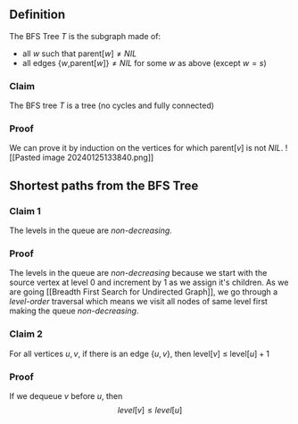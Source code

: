 ## Definition 
The BFS Tree $T$ is the subgraph made of: 
- all $w$ such that parent$[w] \neq NIL$
- all edges $\{w,$parent$[w]\} \neq NIL$ for some $w$ as above (except $w = s$)
### Claim 
The BFS tree $T$ is a tree (no cycles and fully connected)
### Proof 
We can prove it by induction on the vertices for which parent$[v]$ is not $NIL$. 
![[Pasted image 20240125133840.png]]

## Shortest paths from the BFS Tree
### Claim 1
 The levels in the queue are *non-decreasing*. 
### Proof 
 The levels in the queue are *non-decreasing* because we start with the source vertex at level $0$ and increment by $1$ as we assign it's children. As we are going [[Breadth First Search for Undirected Graph]], we go through a *level-order* traversal which means we visit all nodes of same level first making the queue *non-decreasing*. 

### Claim 2
For all vertices $u, v$, if there is an edge {$u, v$}, then level$[v]$ $\leq$ level$[u] + 1$
### Proof 
If we dequeue $v$ before $u$, then
$$level[v] \leq level[u]$$


